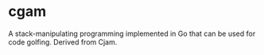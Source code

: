 # cgam
A stack-manipulating programming implemented in Go that can be used for code golfing. Derived from Cjam.
